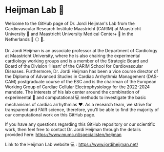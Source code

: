 # **Heijman Lab** :wave: 

Welcome to the GitHub page of Dr. Jordi Heijman's Lab from the Cardiovascular Research Institute Maastricht (CARIM) at Maastricht University :school: and Maastricht University Medical Center+ :hospital: in the Netherlands :red_circle: :white_circle: :large_blue_circle:.

Dr. Jordi Heijman is an associate professor at the Department of Cardiology at Maastricht University, where he is also chairing the experimental cardiology working groups and is a member of the Strategic Board and Board of the Division ‘Heart’ of the CARIM School for Cardiovascular Diseases. Furthermore, Dr. Jordi Heijman has been a vice course director of the Diploma of Advanced Studies in Cardiac Arrhythmia Management (DAS-CAM) postgraduate course of the ESC and is the chairman of the European Working Group of Cardiac Cellular Electrophysiology for the 2022-2024 mandate. The interests of his lab center around the combination of experimental :microscope: and computational :computer: methods to investigate the basic mechanisms of cardiac arrhythmias :heart:. As a research team, we strive for transparent and FAIR science, therefore, you'll be able to find the majority of our computational work on this GitHub page. 

If you have any questions regarding this GitHub repository or our scientific work, then feel free to contact Dr. Jordi Heijman through the details provided here: https://www.mumc.nl/specialisten/heijman

Link to the Heijman Lab website :computer: : https://www.jordiheijman.net/
